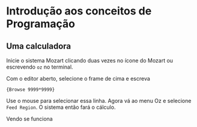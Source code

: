 # Introdução aos conceitos de Programação

## Uma calculadora

Inicie o sistema Mozart clicando duas vezes no ícone do Mozart ou escrevendo `oz` no terminal.

Com o editor aberto, selecione o frame de cima e escreva 

```oz
{Browse 9999*9999}
```

Use o mouse para selecionar essa linha. Agora vá ao menu Oz e selecione `Feed Region`. O sistema então fará o cálculo.

Vendo se funciona